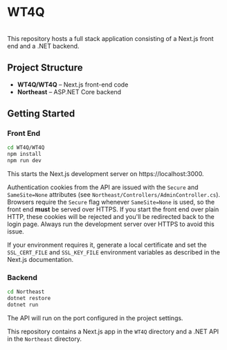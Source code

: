 # WT4Q

\
This repository hosts a full stack application consisting of a Next.js front end and a .NET backend.

## Project Structure

- **WT4Q/WT4Q** – Next.js front-end code
- **Northeast** – ASP.NET Core backend

## Getting Started

### Front End

```bash
cd WT4Q/WT4Q
npm install
npm run dev
```

This starts the Next.js development server on https://localhost:3000.

Authentication cookies from the API are issued with the `Secure` and
`SameSite=None` attributes (see
`Northeast/Controllers/AdminController.cs`). Browsers require the
`Secure` flag whenever `SameSite=None` is used, so the front end **must**
be served over HTTPS. If you start the front end over plain HTTP, these
cookies will be rejected and you'll be redirected back to the login
page. Always run the development server over HTTPS to avoid this issue.

If your environment requires it, generate a local certificate and set
the `SSL_CERT_FILE` and `SSL_KEY_FILE` environment variables as
described in the Next.js documentation.

### Backend

```bash
cd Northeast
dotnet restore
dotnet run
```

The API will run on the port configured in the project settings.

This repository contains a Next.js app in the `WT4Q` directory and a .NET API in the `Northeast` directory.
